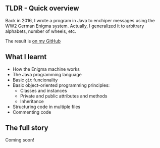 ## TLDR - Quick overview

Back in 2016, I wrote a program in Java to enchiper messages using the WW2 German Enigma system. Actually, I generalized it to arbitrary alphabets, number of wheels, etc.

The result is [on my GitHub](github.com/marcellofonda/enigma)

## What I learnt
* How the Enigma machine works
* The Java programming language
* Basic `git` funcionality
* Basic object-oriented programming principles:
  * Classes and instances
  * Private and public attributes and methods
  * Inheritance
* Structuring code in multiple files
* Commenting code

## The full story

Coming soon!